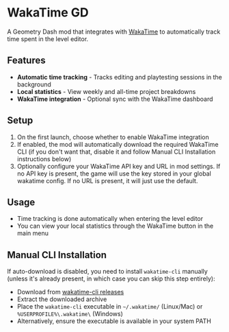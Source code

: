 # WakaTime GD

A Geometry Dash mod that integrates with [WakaTime](https://wakatime.com) to automatically track time spent in the level editor.

## Features
- **Automatic time tracking** - Tracks editing and playtesting sessions in the background
- **Local statistics** - View weekly and all-time project breakdowns
- **WakaTime integration** - Optional sync with the WakaTime dashboard

## Setup

1. On the first launch, choose whether to enable WakaTime integration
2. If enabled, the mod will automatically download the required WakaTime CLI (if you don't want that, disable it and follow Manual CLI Installation instructions below)
3. Optionally configure your WakaTime API key and URL in mod settings. If no API key is present, the game will use the key stored in your global wakatime config. If no URL is present, it will just use the default.

## Usage

- Time tracking is done automatically when entering the level editor
- You can view your local statistics through the WakaTime button in the main menu

## Manual CLI Installation

If auto-download is disabled, you need to install `wakatime-cli` manually (unless it's already present, in which case you can skip this step entirely):
- Download from [wakatime-cli releases](https://github.com/wakatime/wakatime-cli/releases/latest)
- Extract the downloaded archive
- Place the `wakatime-cli` executable in `~/.wakatime/` (Linux/Mac) or `%USERPROFILE%\.wakatime\` (Windows)
- Alternatively, ensure the executable is available in your system PATH